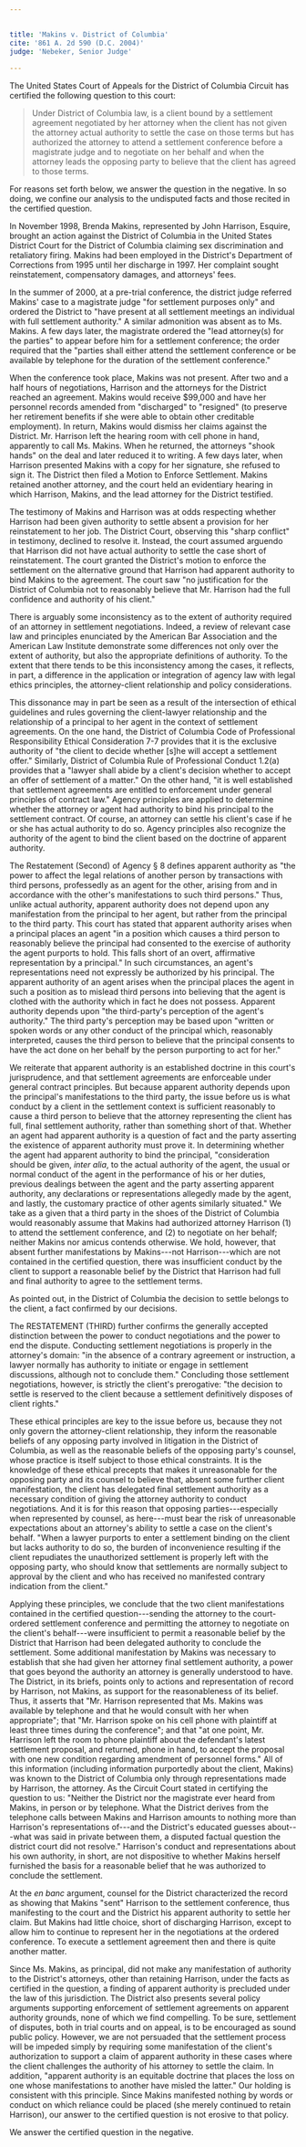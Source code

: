 ```yaml
---

 
title: 'Makins v. District of Columbia'
cite: '861 A. 2d 590 (D.C. 2004)'
judge: 'Nebeker, Senior Judge'
    
---
```


The United States Court of Appeals for the District of Columbia Circuit has certified the following question to this court: 

> Under District of Columbia law, is a client bound by a settlement agreement negotiated by her attorney when the client has not given the attorney actual authority to settle the case on those terms but has authorized the attorney to attend a settlement conference before a magistrate judge and to negotiate on her behalf and when the attorney leads the opposing party to believe that the client has agreed to those terms. 

For reasons set forth below, we answer the question in the negative. In so doing, we confine our analysis to the undisputed facts and those recited in the certified question. 

In November 1998, Brenda Makins, represented by John Harrison, Esquire, brought an action against the District of Columbia in the United States District Court for the District of Columbia claiming sex discrimination and retaliatory firing. Makins had been employed in the District's Department of Corrections from 1995 until her discharge in 1997. Her complaint sought reinstatement, compensatory damages, and attorneys' fees. 

In the summer of 2000, at a pre-trial conference, the district judge referred Makins' case to a magistrate judge "for settlement purposes only" and ordered the District to "have present at all settlement meetings an individual with full settlement authority." A similar admonition was absent as to Ms. Makins. A few days later, the magistrate ordered the "lead attorney(s) for the parties" to appear before him for a settlement conference; the order required that the "parties shall either attend the settlement conference or be available by telephone for the duration of the settlement conference." 

When the conference took place, Makins was not present. After two and a half hours of negotiations, Harrison and the attorneys for the District reached an agreement. Makins would receive $99,000 and have her personnel records amended from "discharged" to "resigned" (to preserve her retirement benefits if she were able to obtain other creditable employment). In return, Makins would dismiss her claims against the District. Mr. Harrison left the hearing room with cell phone in hand, apparently to call Ms. Makins. When he returned, the attorneys "shook hands" on the deal and later reduced it to writing. A few days later, when Harrison presented Makins with a copy for her signature, she refused to sign it. The District then filed a Motion to Enforce Settlement. Makins retained another attorney, and the court held an evidentiary hearing in which Harrison, Makins, and the lead attorney for the District testified. 

The testimony of Makins and Harrison was at odds respecting whether Harrison had been given authority to settle absent a provision for her reinstatement to her job. The District Court, observing this "sharp conflict" in testimony, declined to resolve it. Instead, the court assumed arguendo that Harrison did not have actual authority to settle the case short of reinstatement. The court granted the District's motion to enforce the settlement on the alternative ground that Harrison had apparent authority to bind Makins to the agreement. The court saw "no justification for the District of Columbia not to reasonably believe that Mr. Harrison had the full confidence and authority of his client." 

There is arguably some inconsistency as to the extent of authority required of an attorney in settlement negotiations. Indeed, a review of relevant case law and principles enunciated by the American Bar Association and the American Law Institute demonstrate some differences not only over the extent of authority, but also the appropriate definitions of authority. To the extent that there tends to be this inconsistency among the cases, it reflects, in part, a difference in the application or integration of agency law with legal ethics principles, the attorney-client relationship and policy considerations. 

This dissonance may in part be seen as a result of the intersection of ethical guidelines and rules governing the client-lawyer relationship and the relationship of a principal to her agent in the context of settlement agreements. On the one hand, the District of Columbia Code of Professional Responsibility Ethical Consideration 7-7 provides that it is the exclusive authority of "the client to decide whether [s]he will accept a settlement offer." Similarly, District of Columbia Rule of Professional Conduct 1.2(a) provides that a "lawyer shall abide by a client's decision whether to accept an offer of settlement of a matter." On the other hand, "it is well established that settlement agreements are entitled to enforcement under general principles of contract law." Agency principles are applied to determine whether the attorney or agent had authority to bind his principal to the settlement contract. Of course, an attorney can settle his client's case if he or she has actual authority to do so. Agency principles also recognize the authority of the agent to bind the client based on the doctrine of apparent authority. 

The Restatement (Second) of Agency § 8 defines apparent authority as "the power to affect the legal relations of another person by transactions with third persons, professedly as an agent for the other, arising from and in accordance with the other's manifestations to such third persons." Thus, unlike actual authority, apparent authority does not depend upon any manifestation from the principal to her agent, but rather from the principal to the third party. This court has stated that apparent authority arises when a principal places an agent "in a position which causes a third person to reasonably believe the principal had consented to the exercise of authority the agent purports to hold. This falls short of an overt, affirmative representation by a principal." In such circumstances, an agent's representations need not expressly be authorized by his principal. The apparent authority of an agent arises when the principal places the agent in such a position as to mislead third persons into believing that the agent is clothed with the authority which in fact he does not possess. Apparent authority depends upon "the third-party's perception of the agent's authority." The third party's perception may be based upon "written or spoken words or any other conduct of the principal which, reasonably interpreted, causes the third person to believe that the principal consents to have the act done on her behalf by the person purporting to act for her." 

We reiterate that apparent authority is an established doctrine in this court's jurisprudence, and that settlement agreements are enforceable under general contract principles. But because apparent authority depends upon the principal's manifestations to the third party, the issue before us is what conduct by a client in the settlement context is sufficient reasonably to cause a third person to believe that the attorney representing the client has full, final settlement authority, rather than something short of that. Whether an agent had apparent authority is a question of fact and the party asserting the existence of apparent authority must prove it. In determining whether the agent had apparent authority to bind the principal, "consideration should be given, _inter alia_, to the actual authority of the agent, the usual or normal conduct of the agent in the performance of his or her duties, previous dealings between the agent and the party asserting apparent authority, any declarations or representations allegedly made by the agent, and lastly, the customary practice of other agents similarly situated." We take as a given that a third party in the shoes of the District of Columbia would reasonably assume that Makins had authorized attorney Harrison (1) to attend the settlement conference, and (2) to negotiate on her behalf; neither Makins nor amicus contends otherwise. We hold, however, that absent further manifestations by Makins---not Harrison---which are not contained in the certified question, there was insufficient conduct by the client to support a reasonable belief by the District that Harrison had full and final authority to agree to the settlement terms. 

As pointed out, in the District of Columbia the decision to settle belongs to the client, a fact confirmed by our decisions. 

The RESTATEMENT (THIRD) further confirms the generally accepted distinction between the power to conduct negotiations and the power to end the dispute. Conducting settlement negotiations is properly in the attorney's domain: "in the absence of a contrary agreement or instruction, a lawyer normally has authority to initiate or engage in settlement discussions, although not to conclude them." Concluding those settlement negotiations, however, is strictly the client's prerogative: "the decision to settle is reserved to the client because a settlement definitively disposes of client rights." 

These ethical principles are key to the issue before us, because they not only govern the attorney-client relationship, they inform the reasonable beliefs of any opposing party involved in litigation in the District of Columbia, as well as the reasonable beliefs of the opposing party's counsel, whose practice is itself subject to those ethical constraints. It is the knowledge of these ethical precepts that makes it unreasonable for the opposing party and its counsel to believe that, absent some further client manifestation, the client has delegated final settlement authority as a necessary condition of giving the attorney authority to conduct negotiations. And it is for this reason that opposing parties---especially when represented by counsel, as here---must bear the risk of unreasonable expectations about an attorney's ability to settle a case on the client's behalf. "When a lawyer purports to enter a settlement binding on the client but lacks authority to do so, the burden of inconvenience resulting if the client repudiates the unauthorized settlement is properly left with the opposing party, who should know that settlements are normally subject to approval by the client and who has received no manifested contrary indication from the client." 

Applying these principles, we conclude that the two client manifestations contained in the certified question---sending the attorney to the court-ordered settlement conference and permitting the attorney to negotiate on the client's behalf---were insufficient to permit a reasonable belief by the District that Harrison had been delegated authority to conclude the settlement. Some additional manifestation by Makins was necessary to establish that she had given her attorney final settlement authority, a power that goes beyond the authority an attorney is generally understood to have. The District, in its briefs, points only to actions and representation of record by Harrison, not Makins, as support for the reasonableness of its belief. Thus, it asserts that "Mr. Harrison represented that Ms. Makins was available by telephone and that he would consult with her when appropriate"; that "Mr. Harrison spoke on his cell phone with plaintiff at least three times during the conference"; and that "at one point, Mr. Harrison left the room to phone plaintiff about the defendant's latest settlement proposal, and returned, phone in hand, to accept the proposal with one new condition regarding amendment of personnel forms." All of this information (including information purportedly about the client, Makins) was known to the District of Columbia only through representations made by Harrison, the attorney. As the Circuit Court stated in certifying the question to us: "Neither the District nor the magistrate ever heard from Makins, in person or by telephone. What the District derives from the telephone calls between Makins and Harrison amounts to nothing more than Harrison's representations of---and the District's educated guesses about---what was said in private between them, a disputed factual question the district court did not resolve." Harrison's conduct and representations about his own authority, in short, are not dispositive to whether Makins herself furnished the basis for a reasonable belief that he was authorized to conclude the settlement. 

At the _en banc_ argument, counsel for the District characterized the record as showing that Makins "sent" Harrison to the settlement conference, thus manifesting to the court and the District his apparent authority to settle her claim. But Makins had little choice, short of discharging Harrison, except to allow him to continue to represent her in the negotiations at the ordered conference. To execute a settlement agreement then and there is quite another matter. 

Since Ms. Makins, as principal, did not make any manifestation of authority to the District's attorneys, other than retaining Harrison, under the facts as certified in the question, a finding of apparent authority is precluded under the law of this jurisdiction. The District also presents several policy arguments supporting enforcement of settlement agreements on apparent authority grounds, none of which we find compelling. To be sure, settlement of disputes, both in trial courts and on appeal, is to be encouraged as sound public policy. However, we are not persuaded that the settlement process will be impeded simply by requiring some manifestation of the client's authorization to support a claim of apparent authority in these cases where the client challenges the authority of his attorney to settle the claim. In addition, "apparent authority is an equitable doctrine that places the loss on one whose manifestations to another have misled the latter." Our holding is consistent with this principle. Since Makins manifested nothing by words or conduct on which reliance could be placed (she merely continued to retain Harrison), our answer to the certified question is not erosive to that policy. 

We answer the certified question in the negative. 